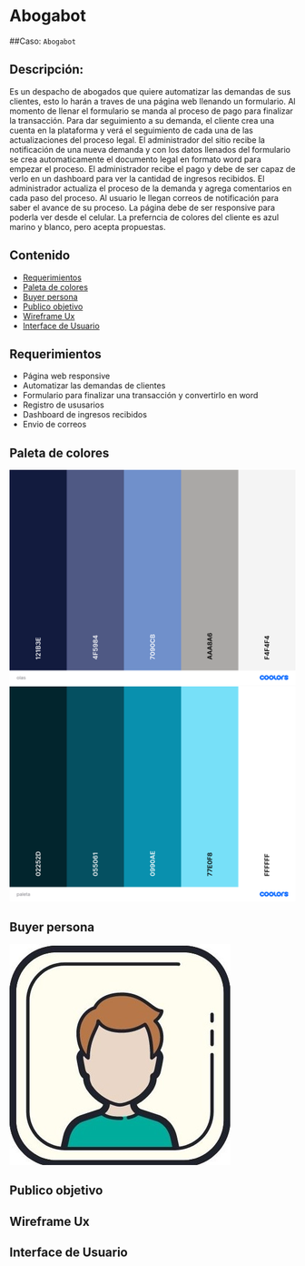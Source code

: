 # Abogabot

##Caso: `Abogabot`

## Descripción: 

Es un despacho de abogados que quiere automatizar las demandas de sus clientes, esto lo harán a traves de una página web llenando un formulario. Al momento de llenar el formulario se manda al proceso de pago para finalizar la transacción. Para dar seguimiento a su demanda, el cliente crea una cuenta en la plataforma y verá el seguimiento de cada una de las actualizaciones del proceso legal. El administrador del sitio recibe la notificación de una nueva demanda y con los datos llenados del formulario se crea automaticamente el documento legal en formato word para empezar el proceso. El administrador recibe el pago y debe de ser capaz de verlo en un dashboard para ver la cantidad de ingresos recibidos. El administrador actualiza el proceso de la demanda y agrega comentarios en cada paso del proceso. Al usuario le llegan correos de notificación para saber el avance de su proceso. La página debe de ser responsive para poderla ver desde el celular. La preferncia de colores del cliente es azul marino y blanco, pero acepta propuestas.

## Contenido
 - [Requerimientos](https://github.com/KarenHernandez08/Abogabot#requerimientos)
 - [Paleta de colores](https://github.com/KarenHernandez08/Abogabot#paleta-de-colores)
 - [Buyer persona](https://github.com/KarenHernandez08/Abogabot#buyer-persona)
 - [Publico objetivo](https://github.com/KarenHernandez08/Abogabot#publico-objetivo)
 - [Wireframe Ux](https://github.com/KarenHernandez08/Abogabot#wireframe-ux)
 - [Interface de Usuario](https://github.com/KarenHernandez08/Abogabot#)


## Requerimientos
- Página web responsive
- Automatizar las demandas de clientes
- Formulario para finalizar una transacción y convertirlo en word
- Registro de ususarios
- Dashboard de ingresos recibidos
- Envio de correos

## Paleta de colores
![](https://github.com/KarenHernandez08/Abogabot/blob/main/imagenes/olas.PNG)
![](https://github.com/KarenHernandez08/Abogabot/blob/main/imagenes/paleta.PNG)

## Buyer persona 
![](https://github.com/KarenHernandez08/Abogabot/blob/main/imagenes/Usuario.jpg)

## Publico objetivo
## Wireframe Ux
## Interface de Usuario